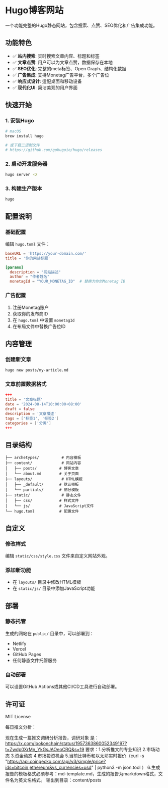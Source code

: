 # Hugo博客网站

一个功能完整的Hugo静态网站，包含搜索、点赞、SEO优化和广告集成功能。

## 功能特色

- ✅ **站内搜索**: 实时搜索文章内容、标题和标签
- ✅ **文章点赞**: 用户可以为文章点赞，数据保存在本地
- ✅ **SEO优化**: 完整的meta标签、Open Graph、结构化数据
- ✅ **广告集成**: 支持Monetag广告平台，多个广告位
- ✅ **响应式设计**: 适配桌面和移动设备
- ✅ **现代化UI**: 简洁美观的用户界面

## 快速开始

### 1. 安装Hugo
```bash
# macOS
brew install hugo

# 或下载二进制文件
# https://github.com/gohugoio/hugo/releases
```

### 2. 启动开发服务器
```bash
hugo server -D
```

### 3. 构建生产版本
```bash
hugo
```

## 配置说明

### 基础配置
编辑 `hugo.toml` 文件：

```toml
baseURL = 'https://your-domain.com/'
title = '你的网站标题'

[params]
  description = "网站描述"
  author = "作者姓名"
  monetagId = "YOUR_MONETAG_ID"  # 替换为你的Monetag ID
```

### 广告配置
1. 注册Monetag账户
2. 获取你的发布商ID
3. 在 `hugo.toml` 中设置 `monetagId`
4. 在布局文件中替换广告位ID

## 内容管理

### 创建新文章
```bash
hugo new posts/my-article.md
```

### 文章前置数据格式
```toml
+++
title = '文章标题'
date = '2024-08-14T10:00:00+08:00'
draft = false
description = '文章描述'
tags = ['标签1', '标签2']
categories = ['分类']
+++
```

## 目录结构

```
├── archetypes/          # 内容模板
├── content/             # 网站内容
│   ├── posts/          # 博客文章
│   └── about.md        # 关于页面
├── layouts/             # HTML模板
│   ├── _default/       # 默认模板
│   └── partials/       # 部分模板
├── static/              # 静态文件
│   ├── css/            # 样式文件
│   └── js/             # JavaScript文件
└── hugo.toml           # 配置文件
```

## 自定义

### 修改样式
编辑 `static/css/style.css` 文件来自定义网站外观。

### 添加新功能
- 在 `layouts/` 目录中修改HTML模板
- 在 `static/js/` 目录中添加JavaScript功能

## 部署

### 静态托管
生成的网站在 `public/` 目录中，可以部署到：
- Netlify
- Vercel
- GitHub Pages
- 任何静态文件托管服务

### 自动部署
可以设置GitHub Actions或其他CI/CD工具进行自动部署。

## 许可证

MIT License

每日推文分析：

现在生成一篇推文调研分析报告，调研对象 是：https://x.com/lookonchain/status/1957363860052349197?t=Zwdp0XrMn_YkGsJAOeoCRQ&s=19 要求：1.分析推文的专业知识 2.市场动态 3.资金动态 4.市场投资机会 5.当前比特币和以太坊实时报价（curl -s "https://api.coingecko.com/api/v3/simple/price?ids=bitcoin,ethereum&vs_currencies=usd" | python3 -m json.tool
）
6.生成报告的模板格式必须参考：md-template.md，生成的报告为markdown格式，文件名为英文名格式。
输出到目录：content/posts